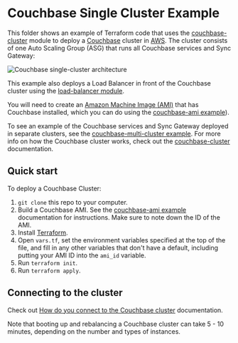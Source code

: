 # Couchbase Single Cluster Example

This folder shows an example of Terraform code that uses the 
[couchbase-cluster](https://github.com/gruntwork-io/terraform-aws-couchbase/tree/master/modules/couchbase-cluster) 
module to deploy a [Couchbase](https://www.couchbase.com/) cluster in [AWS](https://aws.amazon.com/). The cluster 
consists of one Auto Scaling Group (ASG) that runs all Couchbase services and Sync Gateway:

![Couchbase single-cluster architecture](https://github.com/gruntwork-io/terraform-aws-couchbase/blob/master/_docs/couchbase-single-cluster-architecture.png?raw=true)

This example also deploys a Load Balancer in front of the Couchbase cluster using the [load-balancer
module](https://github.com/gruntwork-io/terraform-aws-couchbase/tree/master/modules/load-balancer).

You will need to create an [Amazon Machine Image (AMI)](http://docs.aws.amazon.com/AWSEC2/latest/UserGuide/AMIs.html) 
that has Couchbase installed, which you can do using the [couchbase-ami 
example](https://github.com/gruntwork-io/terraform-aws-couchbase/tree/master/examples/couchbase-ami)). 

To see an example of the Couchbase services and Sync Gateway deployed in separate clusters, see the [couchbase-multi-cluster
example](https://github.com/gruntwork-io/terraform-aws-couchbase/blob/master/examples/couchbase-multi-cluster). For 
more info on how the Couchbase cluster works, check out the 
[couchbase-cluster](https://github.com/gruntwork-io/terraform-aws-couchbase/tree/master/modules/couchbase-cluster) documentation.



## Quick start

To deploy a Couchbase Cluster:

1. `git clone` this repo to your computer.
1. Build a Couchbase AMI. See the [couchbase-ami example](https://github.com/gruntwork-io/terraform-aws-couchbase/tree/master/examples/couchbase-ami) 
   documentation for instructions. Make sure to note down the ID of the AMI.
1. Install [Terraform](https://www.terraform.io/).
1. Open `vars.tf`, set the environment variables specified at the top of the file, and fill in any other variables that
   don't have a default, including putting your AMI ID into the `ami_id` variable.
1. Run `terraform init`.
1. Run `terraform apply`.




## Connecting to the cluster

Check out [How do you connect to the Couchbase 
cluster](https://github.com/gruntwork-io/terraform-aws-couchbase/tree/master/modules/couchbase-cluster#how-do-you-connect-to-the-couchbase-cluster)
documentation.

Note that booting up and rebalancing a Couchbase cluster can take 5 - 10 minutes, depending on the number and types of 
instances. 
